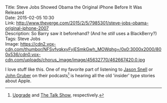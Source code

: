 Title: Steve Jobs Showed Obama the Original iPhone Before It Was Released  
Date: 2015-02-05 10:30  
Link: http://www.theverge.com/2015/2/5/7985301/steve-jobs-obama-original-iphone-2007  
Description: So Barry saw it beforehand? (And he *still* uses a BlackBerry?)  
Tags: Steve Jobs  
Image: https://cdn2.vox-cdn.com/thumbor/NFSvfvqkxyFvjESmkGwh_MOWqhg=/0x0:3000x2000/800x536/cdn0.vox-cdn.com/uploads/chorus_image/image/45632770/462667420.0.jpg  

I love stuff like this. One of my favorite part of listening to [Jason Snell][1] or [John Gruber][2] on their podcasts[^1] is hearing all the old 'insider' type stories about Apple.

[^1]: [Upgrade][a] and [The Talk Show][b], respectively.

[a]: http://www.relay.fm/upgrade "Upgrade podcast"
[b]: http://daringfireball.net/thetalkshow/ "John Gruber's podcast, 'The Talk Show'"

[1]: http://twitter.com/jsnell "Jason Snell on Twitter"
[2]: http://twitter.com/gruber "John Gruber on Twitter"
